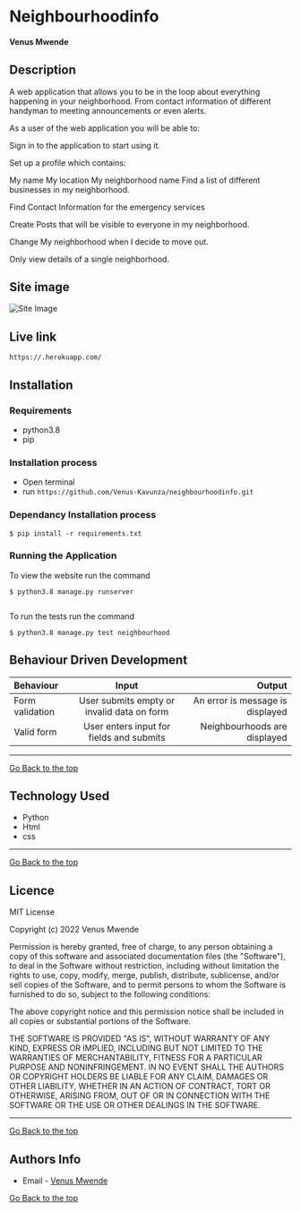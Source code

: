 # Neighbourhoodinfo
#### Venus Mwende
## Description

A web application that allows you to be in the loop about everything happening in your neighborhood. From contact information of different handyman to meeting announcements or even alerts.

As a user of the web application you will be able to:

Sign in to the application to start using it.

Set up a profile which contains:

My name
My location
My neighborhood name
Find a list of different businesses in my neighborhood.

Find Contact Information for the emergency services

Create Posts that will be visible to everyone in my neighborhood.

Change My neighborhood when I decide to move out.

Only view details of a single neighborhood.
## Site image
![Site Image]()

## Live link
`https://.herokuapp.com/`
## Installation
### Requirements
* python3.8
* pip 

### Installation process
* Open terminal
* run `https://github.com/Venus-Kavunza/neighbourhoodinfo.git`

### Dependancy Installation process
```
$ pip install -r requirements.txt

```

### Running the Application
To view the website run the command
```
$ python3.8 manage.py runserver


```
To run the tests run the command
```
$ python3.8 manage.py test neighbourhood

```
## Behaviour Driven Development
| Behaviour | Input | Output |
| :---------------- | :---------------: | ------------------: |
|  Form validation    | User submits empty or invalid data on form | An error is message is displayed    |
|  Valid form  | User enters input for fields and submits    | Neighbourhoods are displayed |

****

[Go Back to the top](#neighbourhoodinfo)
## Technology Used
* Python
* Html
* css

****
[Go Back to the top](#neighbourhoodinfo)
## Licence
MIT License

Copyright (c) 2022 Venus Mwende

Permission is hereby granted, free of charge, to any person obtaining a copy
of this software and associated documentation files (the "Software"), to deal
in the Software without restriction, including without limitation the rights
to use, copy, modify, merge, publish, distribute, sublicense, and/or sell
copies of the Software, and to permit persons to whom the Software is
furnished to do so, subject to the following conditions:

The above copyright notice and this permission notice shall be included in all
copies or substantial portions of the Software.

THE SOFTWARE IS PROVIDED "AS IS", WITHOUT WARRANTY OF ANY KIND, EXPRESS OR
IMPLIED, INCLUDING BUT NOT LIMITED TO THE WARRANTIES OF MERCHANTABILITY,
FITNESS FOR A PARTICULAR PURPOSE AND NONINFRINGEMENT. IN NO EVENT SHALL THE
AUTHORS OR COPYRIGHT HOLDERS BE LIABLE FOR ANY CLAIM, DAMAGES OR OTHER
LIABILITY, WHETHER IN AN ACTION OF CONTRACT, TORT OR OTHERWISE, ARISING FROM,
OUT OF OR IN CONNECTION WITH THE SOFTWARE OR THE USE OR OTHER DEALINGS IN THE
SOFTWARE.


****
[Go Back to the top](#neighbourhoodinfo)
## Authors Info
* Email - [Venus Mwende](venusmwende@gmail.com)

[Go Back to the top](#neighbourhoodinfo)